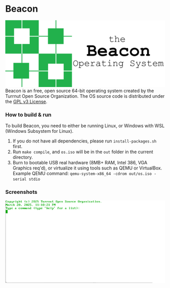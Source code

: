 # Beacon
![Beacon](images/BeaconBanner.png)
Beacon is an free, open source 64-bit operating system created by the Turrnut Open Source Organization. The OS source code is distributed under the [GPL v3 License](COPYING).

### How to build & run

To build Beacon, you need to either be running Linux, or Windows with WSL (Windows Subsystem for Linux).
1. If you do not have all dependencies, please run `install-packages.sh` first.
2. Run `make compile`, and `os.iso` will be in the `out` folder in the current directory.
3. Burn to bootable USB real hardware (8MB+ RAM, Intel 386, VGA Graphics req'd), or virtualize it using tools such as QEMU or VirtualBox. Example QEMU command: ```qemu-system-x86_64 -cdrom out/os.iso -serial stdio```

### Screenshots
![Starting Screen of BeaconOS](images/StartingScreen.png)

